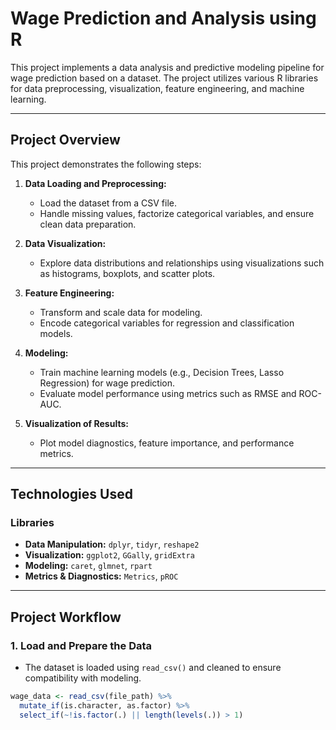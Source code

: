 # Wage Prediction and Analysis using R

This project implements a data analysis and predictive modeling pipeline for wage prediction based on a dataset. The project utilizes various R libraries for data preprocessing, visualization, feature engineering, and machine learning.

---

## **Project Overview**

This project demonstrates the following steps:

1. **Data Loading and Preprocessing:**
   - Load the dataset from a CSV file.
   - Handle missing values, factorize categorical variables, and ensure clean data preparation.

2. **Data Visualization:**
   - Explore data distributions and relationships using visualizations such as histograms, boxplots, and scatter plots.

3. **Feature Engineering:**
   - Transform and scale data for modeling.
   - Encode categorical variables for regression and classification models.

4. **Modeling:**
   - Train machine learning models (e.g., Decision Trees, Lasso Regression) for wage prediction.
   - Evaluate model performance using metrics such as RMSE and ROC-AUC.

5. **Visualization of Results:**
   - Plot model diagnostics, feature importance, and performance metrics.

---

## **Technologies Used**

### **Libraries**
- **Data Manipulation:** `dplyr`, `tidyr`, `reshape2`
- **Visualization:** `ggplot2`, `GGally`, `gridExtra`
- **Modeling:** `caret`, `glmnet`, `rpart`
- **Metrics & Diagnostics:** `Metrics`, `pROC`

---

## **Project Workflow**

### **1. Load and Prepare the Data**
- The dataset is loaded using `read_csv()` and cleaned to ensure compatibility with modeling.
```R
wage_data <- read_csv(file_path) %>%
  mutate_if(is.character, as.factor) %>%
  select_if(~!is.factor(.) || length(levels(.)) > 1)
```
